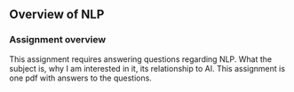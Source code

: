 ## Overview of NLP

### Assignment overview

This assignment requires answering questions regarding NLP. What the subject is, why I am interested in it, its relationship to AI. This assignment is one pdf with answers to the questions.